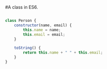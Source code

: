 #A class in ES6.


```javascript

class Person {
    constructor(name, email) {
        this.name = name;
        this.email = email;       
    }

    toString() {
        return this.name + " " + this.email;
    }
}

```